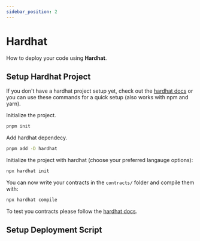 ```yaml
---
sidebar_position: 2
---
```


# Hardhat

How to deploy your code using **Hardhat**.

## Setup Hardhat Project

If you don't have a hardhat project setup yet, check out the
[hardhat docs](https://hardhat.org/hardhat-runner/docs/guides/project-setup) or
you can use these commands for a quick setup (also works with npm and yarn).

Initialize the project.

```bash
pnpm init
```

Add hardhat dependecy.

```bash
pnpm add -D hardhat
```

Initialize the project with hardhat (choose your preferred langauge options):

```bash
npx hardhat init
```

You can now write your contracts in the `contracts/` folder and compile them with:

```bash
npx hardhat compile
```

To test you contracts please follow the [hardhat docs](https://hardhat.org/hardhat-runner/docs/guides/test-contracts).

## Setup Deployment Script
